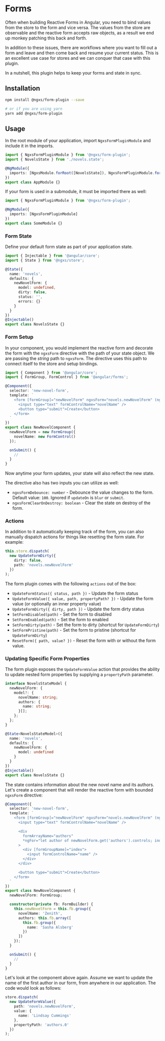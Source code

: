 # Forms

Often when building Reactive Forms in Angular, you need to bind values from the store to the form and vice versa. The values from the store are observable and the reactive form accepts raw objects, as a result we end up monkey patching this back and forth.

In addition to these issues, there are workflows where you want to fill out a form and leave and then come back and resume your current status. This is an excellent use case for stores and we can conquer that case with this plugin.

In a nutshell, this plugin helps to keep your forms and state in sync.

## Installation

```bash
npm install @ngxs/form-plugin --save

# or if you are using yarn
yarn add @ngxs/form-plugin
```

## Usage

In the root module of your application, import `NgxsFormPluginModule` and include it in the imports.

```typescript
import { NgxsFormPluginModule } from '@ngxs/form-plugin';
import { NovelsState } from './novels.state';

@NgModule({
  imports: [NgxsModule.forRoot([NovelsState]), NgxsFormPluginModule.forRoot()]
})
export class AppModule {}
```

If your form is used in a submodule, it must be imported there as well:

```typescript
import { NgxsFormPluginModule } from '@ngxs/form-plugin';

@NgModule({
  imports: [NgxsFormPluginModule]
})
export class SomeModule {}
```

### Form State

Define your default form state as part of your application state.

```typescript
import { Injectable } from '@angular/core';
import { State } from '@ngxs/store';

@State({
  name: 'novels',
  defaults: {
    newNovelForm: {
      model: undefined,
      dirty: false,
      status: '',
      errors: {}
    }
  }
})
@Injectable()
export class NovelsState {}
```

### Form Setup

In your component, you would implement the reactive form and decorate the form with the `ngxsForm` directive with the path of your state object. We are passing the _string_ path to `ngxsForm`. The directive uses this path to connect itself to the store and setup bindings.

```typescript
import { Component } from '@angular/core';
import { FormGroup, FormControl } from '@angular/forms';

@Component({
  selector: 'new-novel-form',
  template: `
    <form [formGroup]="newNovelForm" ngxsForm="novels.newNovelForm" (ngSubmit)="onSubmit()">
      <input type="text" formControlName="novelName" />
      <button type="submit">Create</button>
    </form>
  `
})
export class NewNovelComponent {
  newNovelForm = new FormGroup({
    novelName: new FormControl()
  });

  onSubmit() {
    //
  }
}
```

Now anytime your form updates, your state will also reflect the new state.

The directive also has two inputs you can utilize as well:

* `ngxsFormDebounce: number` - Debounce the value changes to the form. Default value: `100`. Ignored if `updateOn` is `blur` or `submit`.
* `ngxsFormClearOnDestroy: boolean` - Clear the state on destroy of the form.

### Actions

In addition to it automatically keeping track of the form, you can also manually dispatch actions for things like resetting the form state. For example:

```typescript
this.store.dispatch(
  new UpdateFormDirty({
    dirty: false,
    path: 'novels.newNovelForm'
  })
);
```

The form plugin comes with the following `actions` out of the box:

* `UpdateFormStatus({ status, path })` - Update the form status
* `UpdateFormValue({ value, path, propertyPath? })` - Update the form value \(or optionally an inner property value\)
* `UpdateFormDirty({ dirty, path })` - Update the form dirty status
* `SetFormDisabled(path)` - Set the form to disabled
* `SetFormEnabled(path)` - Set the form to enabled
* `SetFormDirty(path)` - Set the form to dirty \(shortcut for `UpdateFormDirty`\)
* `SetFormPristine(path)` - Set the form to pristine \(shortcut for `UpdateFormDirty`\)
* `ResetForm({ path, value? })` - Reset the form with or without the form value.

### Updating Specific Form Properties

The form plugin exposes the `UpdateFormValue` action that provides the ability to update nested form properties by supplying a `propertyPath` parameter.

```typescript
interface NovelsStateModel {
  newNovelForm: {
    model?: {
      novelName: string;
      authors: {
        name: string;
      }[];
    };
  };
}

@State<NovelsStateModel>({
  name: 'novels',
  defaults: {
    newNovelForm: {
      model: undefined
    }
  }
})
@Injectable()
export class NovelsState {}
```

The state contains information about the new novel name and its authors. Let's create a component that will render the reactive form with bounded `ngxsForm` directive:

```typescript
@Component({
  selector: 'new-novel-form',
  template: `
    <form [formGroup]="newNovelForm" ngxsForm="novels.newNovelForm" (ngSubmit)="onSubmit()">
      <input type="text" formControlName="novelName" />

      <div
        formArrayName="authors"
        *ngFor="let author of newNovelForm.get('authors').controls; index as index"
      >
        <div [formGroupName]="index">
          <input formControlName="name" />
        </div>
      </div>

      <button type="submit">Create</button>
    </form>
  `
})
export class NewNovelComponent {
  newNovelForm: FormGroup;

  constructor(private fb: FormBuilder) {
    this.newNovelForm = this.fb.group({
      novelName: 'Zenith',
      authors: this.fb.array([
        this.fb.group({
          name: 'Sasha Alsberg'
        })
      ])
    });
  }

  onSubmit() {
    //
  }
}
```

Let's look at the component above again. Assume we want to update the name of the first author in our form, from anywhere in our application. The code would look as follows:

```typescript
store.dispatch(
  new UpdateFormValue({
    path: 'novels.newNovelForm',
    value: {
      name: 'Lindsay Cummings'
    },
    propertyPath: 'authors.0'
  })
);
```


